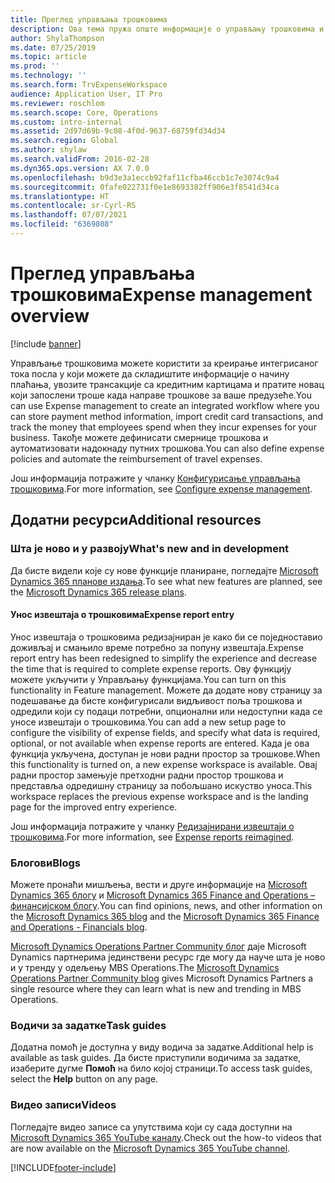 ```yaml
---
title: Преглед управљања трошковима
description: Ова тема пружа опште информације о управљању трошковима и везе до додатних ресурса. Управљање трошковима можете користити за креирање интегрисаног тока посла у који можете да складиштите информације о начину плаћања, увозите трансакције са кредитним картицама и пратите новац који запослени троше када направе трошкове за ваше предузеће.
author: ShylaThompson
ms.date: 07/25/2019
ms.topic: article
ms.prod: ''
ms.technology: ''
ms.search.form: TrvExpenseWorkspace
audience: Application User, IT Pro
ms.reviewer: roschlom
ms.search.scope: Core, Operations
ms.custom: intro-internal
ms.assetid: 2d97d69b-9c08-4f0d-9637-68759fd34d34
ms.search.region: Global
ms.author: shylaw
ms.search.validFrom: 2016-02-28
ms.dyn365.ops.version: AX 7.0.0
ms.openlocfilehash: b9d3e3a1eccb92faf11cfba46ccb1c7e3074c9a4
ms.sourcegitcommit: 0fafe022731f0e1e8693382ff906e3f8541d34ca
ms.translationtype: HT
ms.contentlocale: sr-Cyrl-RS
ms.lasthandoff: 07/07/2021
ms.locfileid: "6369808"
---
```

# <a name="expense-management-overview"></a><span data-ttu-id="0c0a7-104">Преглед управљања трошковима</span><span class="sxs-lookup"><span data-stu-id="0c0a7-104">Expense management overview</span></span>

[!include [banner](../includes/banner.md)]

<span data-ttu-id="0c0a7-105">Управљање трошковима можете користити за креирање интегрисаног тока посла у који можете да складиштите информације о начину плаћања, увозите трансакције са кредитним картицама и пратите новац који запослени троше када направе трошкове за ваше предузеће.</span><span class="sxs-lookup"><span data-stu-id="0c0a7-105">You can use Expense management to create an integrated workflow where you can store payment method information, import credit card transactions, and track the money that employees spend when they incur expenses for your business.</span></span> <span data-ttu-id="0c0a7-106">Такође можете дефинисати смернице трошкова и аутоматизовати надокнаду путних трошкова.</span><span class="sxs-lookup"><span data-stu-id="0c0a7-106">You can also define expense policies and automate the reimbursement of travel expenses.</span></span>

<span data-ttu-id="0c0a7-107">Још информација потражите у чланку [Конфигурисање управљања трошковима](plan-expense-management.md).</span><span class="sxs-lookup"><span data-stu-id="0c0a7-107">For more information, see [Configure expense management](plan-expense-management.md).</span></span>

## <a name="additional-resources"></a><span data-ttu-id="0c0a7-108">Додатни ресурси</span><span class="sxs-lookup"><span data-stu-id="0c0a7-108">Additional resources</span></span>

### <a name="whats-new-and-in-development"></a><span data-ttu-id="0c0a7-109">Шта је ново и у развоју</span><span class="sxs-lookup"><span data-stu-id="0c0a7-109">What's new and in development</span></span>

<span data-ttu-id="0c0a7-110">Да бисте видели које су нове функције планиране, погледајте [Microsoft Dynamics 365 планове издања](/dynamics365/release-plans/).</span><span class="sxs-lookup"><span data-stu-id="0c0a7-110">To see what new features are planned, see the [Microsoft Dynamics 365 release plans](/dynamics365/release-plans/).</span></span>

#### <a name="expense-report-entry"></a><span data-ttu-id="0c0a7-111">Унос извештаја о трошковима</span><span class="sxs-lookup"><span data-stu-id="0c0a7-111">Expense report entry</span></span>

<span data-ttu-id="0c0a7-112">Унос извештаја о трошковима редизајниран је како би се поједноставио доживљај и смањило време потребно за попуну извештаја.</span><span class="sxs-lookup"><span data-stu-id="0c0a7-112">Expense report entry has been redesigned to simplify the experience and decrease the time that is required to complete expense reports.</span></span> <span data-ttu-id="0c0a7-113">Ову функцију можете укључити у Управљању функцијама.</span><span class="sxs-lookup"><span data-stu-id="0c0a7-113">You can turn on this functionality in Feature management.</span></span> <span data-ttu-id="0c0a7-114">Можете да додате нову страницу за подешавање да бисте конфигурисали видљивост поља трошкова и одредили који су подаци потребни, опционални или недоступни када се уносе извештаји о трошковима.</span><span class="sxs-lookup"><span data-stu-id="0c0a7-114">You can add a new setup page to configure the visibility of expense fields, and specify what data is required, optional, or not available when expense reports are entered.</span></span> <span data-ttu-id="0c0a7-115">Када је ова функција укључена, доступан је нови радни простор за трошкове.</span><span class="sxs-lookup"><span data-stu-id="0c0a7-115">When this functionality is turned on, a new expense workspace is available.</span></span> <span data-ttu-id="0c0a7-116">Овај радни простор замењује претходни радни простор трошкова и представља одредишну страницу за побољшано искуство уноса.</span><span class="sxs-lookup"><span data-stu-id="0c0a7-116">This workspace replaces the previous expense workspace and is the landing page for the improved entry experience.</span></span>

<span data-ttu-id="0c0a7-117">Још информација потражите у чланку [Редизајнирани извештаји о трошковима](ExpenseWorkspaceNew.md).</span><span class="sxs-lookup"><span data-stu-id="0c0a7-117">For more information, see [Expense reports reimagined](ExpenseWorkspaceNew.md).</span></span>

### <a name="blogs"></a><span data-ttu-id="0c0a7-118">Блогови</span><span class="sxs-lookup"><span data-stu-id="0c0a7-118">Blogs</span></span>

<span data-ttu-id="0c0a7-119">Можете пронаћи мишљења, вести и друге информације на [Microsoft Dynamics 365 блогу](https://community.dynamics.com/b/msftdynamicsblog?c=Enterprise) и [Microsoft Dynamics 365 Finance and Operations – финансијском блогу](https://community.dynamics.com/365/financeandoperations/b/financials).</span><span class="sxs-lookup"><span data-stu-id="0c0a7-119">You can find opinions, news, and other information on the [Microsoft Dynamics 365 blog](https://community.dynamics.com/b/msftdynamicsblog?c=Enterprise) and the [Microsoft Dynamics 365 Finance and Operations - Financials blog](https://community.dynamics.com/365/financeandoperations/b/financials).</span></span>

<span data-ttu-id="0c0a7-120">[Microsoft Dynamics Operations Partner Community блог](https://community.dynamics.com/partner/b/operationspartnercommunityblog) даје Microsoft Dynamics партнерима јединствени ресурс где могу да науче шта је ново и у тренду у одељењу MBS Operations.</span><span class="sxs-lookup"><span data-stu-id="0c0a7-120">The [Microsoft Dynamics Operations Partner Community blog](https://community.dynamics.com/partner/b/operationspartnercommunityblog) gives Microsoft Dynamics Partners a single resource where they can learn what is new and trending in MBS Operations.</span></span>

### <a name="task-guides"></a><span data-ttu-id="0c0a7-121">Водичи за задатке</span><span class="sxs-lookup"><span data-stu-id="0c0a7-121">Task guides</span></span>

<span data-ttu-id="0c0a7-122">Додатна помоћ је доступна у виду водича за задатке.</span><span class="sxs-lookup"><span data-stu-id="0c0a7-122">Additional help is available as task guides.</span></span> <span data-ttu-id="0c0a7-123">Да бисте приступили водичима за задатке, изаберите дугме **Помоћ** на било којој страници.</span><span class="sxs-lookup"><span data-stu-id="0c0a7-123">To access task guides, select the **Help** button on any page.</span></span>

### <a name="videos"></a><span data-ttu-id="0c0a7-124">Видео записи</span><span class="sxs-lookup"><span data-stu-id="0c0a7-124">Videos</span></span>

<span data-ttu-id="0c0a7-125">Погледајте видео записе са упутствима који су сада доступни на [Microsoft Dynamics 365 YouTube каналу](https://www.youtube.com/channel/UCJGCg4rB3QSs8y_1FquelBQ).</span><span class="sxs-lookup"><span data-stu-id="0c0a7-125">Check out the how-to videos that are now available on the [Microsoft Dynamics 365 YouTube channel](https://www.youtube.com/channel/UCJGCg4rB3QSs8y_1FquelBQ).</span></span>


[!INCLUDE[footer-include](../includes/footer-banner.md)]